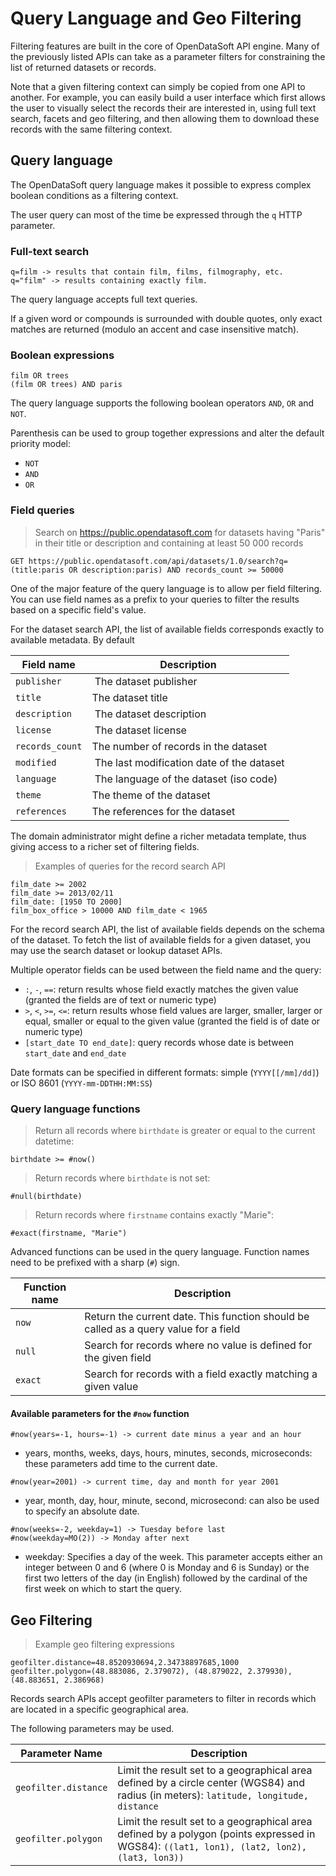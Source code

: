 # Query Language and Geo Filtering

Filtering features are built in the core of OpenDataSoft API engine. Many of the previously listed APIs can take as a
parameter filters for constraining the list of returned datasets or records.

Note that a given filtering context can simply be copied from one API to another. For example, you can easily build a
user interface which first allows the user to visually select the records their are interested in, using full text
search, facets and geo filtering, and then allowing them to download these records with the same filtering context.

## Query language

The OpenDataSoft query language makes it possible to express complex boolean conditions as a filtering context.

The user query can most of the time be expressed through the `q` HTTP parameter.

### Full-text search

``` text
q=film -> results that contain film, films, filmography, etc.
q="film" -> results containing exactly film.
```

The query language accepts full text queries.

If a given word or compounds is surrounded with double quotes, only exact matches are returned (modulo an accent and
case insensitive match).

### Boolean expressions

``` text
film OR trees
(film OR trees) AND paris
```

The query language supports the following boolean operators `AND`, `OR` and `NOT`.

Parenthesis can be used to group together expressions and alter the default priority model:

* `NOT`
* `AND`
* `OR`

### Field queries

> Search on https://public.opendatasoft.com for datasets having "Paris" in their title or description and containing at least 50 000 records

``` text
GET https://public.opendatasoft.com/api/datasets/1.0/search?q=(title:paris OR description:paris) AND records_count >= 50000
```

One of the major feature of the query language is to allow per field filtering. You can use field names as a prefix to
your queries to filter the results based on a specific field's value.

For the dataset search API, the list of available fields corresponds exactly to available metadata. By default

Field name      | Description
----------------|------------
`publisher`     | The dataset publisher
`title`         | The dataset title
`description`   | The dataset description
`license`       | The dataset license
`records_count` | The number of records in the dataset
`modified`      | The last modification date of the dataset
`language`      | The language of the dataset (iso code)
`theme`         | The theme of the dataset
`references`    | The references for the dataset

The domain administrator might define a richer metadata template, thus giving access to a richer set of filtering fields.

> Examples of queries for the record search API

``` text
film_date >= 2002
film_date >= 2013/02/11
film_date: [1950 TO 2000]
film_box_office > 10000 AND film_date < 1965
```

For the record search API, the list of available fields depends on the schema of the dataset. To fetch the list of
available fields for a given dataset, you may use the search dataset or lookup dataset APIs.

Multiple operator fields can be used between the field name and the query:

* `:`, `-`, `==`: return results whose field exactly matches the given value (granted the fields are of text or numeric
  type)
* `>`, `<`, `>=`, `<=`: return results whose field values are larger, smaller, larger or equal, smaller or equal to the given value (granted the field is of date or numeric type)
* `[start_date TO end_date]`: query records whose date is between `start_date` and `end_date`

Date formats can be specified in different formats: simple (`YYYY[[/mm]/dd]`) or ISO 8601 (`YYYY-mm-DDTHH:MM:SS`)


### Query language functions

> Return all records where `birthdate` is greater or equal to the current datetime:

```text
birthdate >= #now()
```

> Return records where `birthdate` is not set:

```text
#null(birthdate)
```

> Return records where `firstname` contains exactly "Marie":

```text
#exact(firstname, "Marie")
```

Advanced functions can be used in the query language. Function names need to be prefixed with a sharp (`#`) sign.

Function name | Description
------------- | -----------
`now`         | Return the current date. This function should be called as a query value for a field
`null`        | Search for records where no value is defined for the given field
`exact`       | Search for records with a field exactly matching a given value

#### Available parameters for the `#now` function

``` text
#now(years=-1, hours=-1) -> current date minus a year and an hour
```

* years, months, weeks, days, hours, minutes, seconds, microseconds: these parameters add time to the current date.

``` text
#now(year=2001) -> current time, day and month for year 2001
```

* year, month, day, hour, minute, second, microsecond: can also be used to specify an absolute date.

``` text
#now(weeks=-2, weekday=1) -> Tuesday before last
#now(weekday=MO(2)) -> Monday after next
```

* weekday: Specifies a day of the week. This parameter accepts either an integer between 0 and 6 (where 0 is Monday and
  6 is Sunday) or the first two letters of the day (in English) followed by the cardinal of the first week on which to
  start the query.

## Geo Filtering

> Example geo filtering expressions

``` text
geofilter.distance=48.8520930694,2.34738897685,1000
geofilter.polygon=(48.883086, 2.379072), (48.879022, 2.379930), (48.883651, 2.386968)
```

Records search APIs accept geofilter parameters to filter in records which are located in a specific geographical area.

The following parameters may be used.

Parameter Name       | Description
-------------------- | -----------
`geofilter.distance` | Limit the result set to a geographical area defined by a circle center (WGS84) and radius (in meters): `latitude, longitude, distance`
`geofilter.polygon`  | Limit the result set to a geographical area defined by a polygon (points expressed in WGS84): `((lat1, lon1), (lat2, lon2), (lat3, lon3))`
